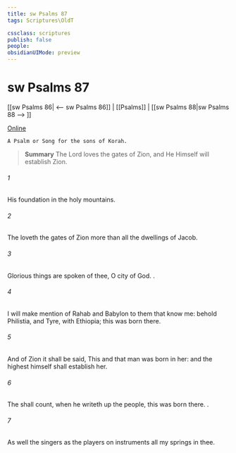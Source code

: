 ```yaml
---
title: sw Psalms 87
tags: Scriptures\OldT

cssclass: scriptures
publish: false
people:
obsidianUIMode: preview
---
```


# sw Psalms 87
[[sw Psalms 86| <-- sw Psalms 86]] | [[Psalms]] | [[sw Psalms 88|sw Psalms 88 --> ]]

[Online](https://churchofjesuschrist.org/study/scriptures/ot/ps/87?lang=eng)

```
A Psalm or Song for the sons of Korah.
```

> __Summary__
The Lord loves the gates of Zion, and He Himself will establish Zion.

###### 1 
His foundation  in the holy mountains.

###### 2 
The  loveth the gates of Zion more than all the dwellings of Jacob.

###### 3 
Glorious things are spoken of thee, O city of God. .

###### 4 
I will make mention of Rahab and Babylon to them that know me: behold Philistia, and Tyre, with Ethiopia; this  was born there.

###### 5 
And of Zion it shall be said, This and that man was born in her: and the highest himself shall establish her.

###### 6 
The  shall count, when he writeth up the people,  this  was born there. .

###### 7 
As well the singers as the players on instruments  all my springs  in thee.

